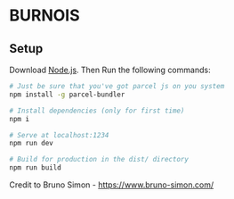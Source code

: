 # BURNOIS

## Setup
Download [Node.js](https://nodejs.org/en/download/).
Then Run the following commands:

``` bash
# Just be sure that you've got parcel js on you system
npm install -g parcel-bundler

# Install dependencies (only for first time)
npm i

# Serve at localhost:1234
npm run dev

# Build for production in the dist/ directory
npm run build
```

Credit to Bruno Simon - https://www.bruno-simon.com/
